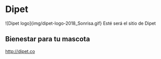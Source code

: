 # Dipet
![Dipet logo]{img/dipet-logo-2018_Sonrisa.gif}
Esté será el sitio de Dipet
## Bienestar para tu mascota


http://dipet.co
